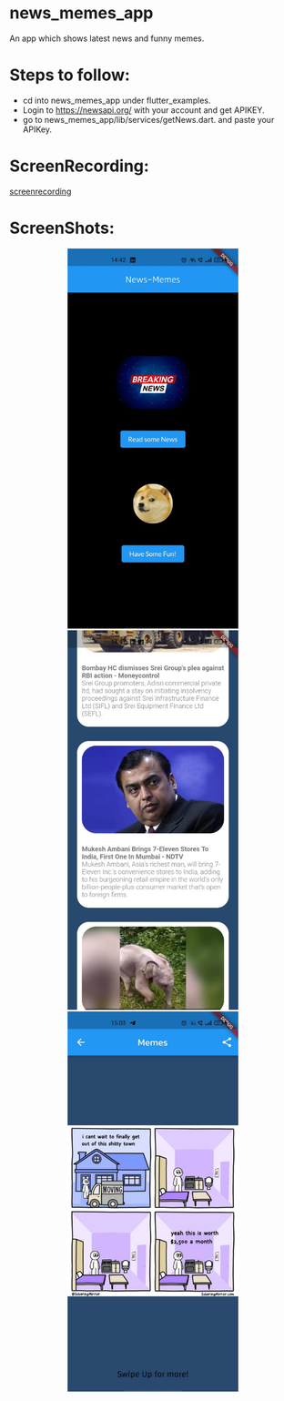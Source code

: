 # news_memes_app

An app which shows latest news and funny memes.

# Steps to follow:
 - cd into news_memes_app under flutter_examples.
 - Login to https://newsapi.org/ with your account and get APIKEY.
 - go to news_memes_app/lib/services/getNews.dart. and paste your APIKey.


# ScreenRecording:
 [screenrecording](demo/vid_1.mp4)


# ScreenShots:
<p align="center">
  <img src="demo/sc_1.jpeg" width="300">
  <img src="demo/sc_3.jpeg" width="300">
  <img src="demo/sc_2.jpeg" width="300">
</p>

